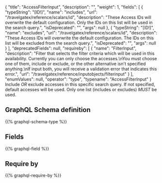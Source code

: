 {
  "title": "AccessFilterInput",
  "description": "",
  "weight": 1,
  "fields": [
    {
      "typeString": "[ID!]",
      "name": "includes",
      "url": "/travelgatex/reference/scalars/id",
      "description": "These Access IDs will overwrite the default configuration. Only the IDs on this list will be used in the search query.",
      "isDeprecated": "",
      "args": null
    },
    {
      "typeString": "[ID!]",
      "name": "excludes",
      "url": "/travelgatex/reference/scalars/id",
      "description": "These Access IDs will overwrite the default configuration. The IDs on this list will be excluded from the search query.",
      "isDeprecated": "",
      "args": null
    }
  ],
  "deprecatedFields": null,
  "requireby": [
    {
      "name": "FilterInput",
      "description": "Filter that selects the filter criteria which will be used in this availability. Currently you can only choose the accesses.\nYou must choose one of them, include or exclude, or the other alternative isn't specified anything.\nIf input both, you will receive a validation error that indicates this error.",
      "url": "/travelgatex/reference/inputobjects/filterinput"
    }
  ],
  "enumValues": null,
  "operator": "type",
  "typename": "AccessFilterInput"
}
Include *OR* exclude accesses in this specific search query. If not specified, default accesses will be used.
Only one list (includes or excludes) *MUST* be used.
## GraphQL Schema definition

{{% graphql-schema-type %}}

## Fields

{{% graphql-field %}}

## Require by

{{% graphql-require-by %}}
